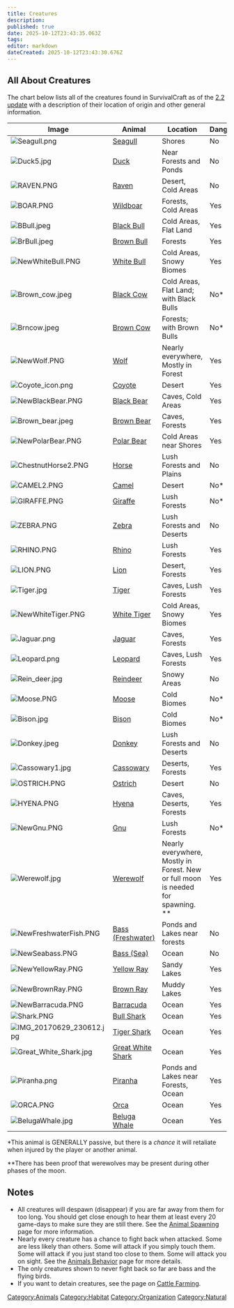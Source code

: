 ```yaml
---
title: Creatures
description: 
published: true
date: 2025-10-12T23:43:35.063Z
tags: 
editor: markdown
dateCreated: 2025-10-12T23:43:30.676Z
---
```


## <span style="font-size:20px;">All About Creatures</span>

The chart below lists all of the creatures found in SurvivalCraft as of
the [2.2 update](V2.0_Version_History "wikilink") with a description of
their location of origin and other general information.

| Image                                                                           | Animal                                            | Location                                                                           | Dangerous? | Edible? | Mountable? |
| ------------------------------------------------------------------------------- | ------------------------------------------------- | ---------------------------------------------------------------------------------- | ---------- | ------- | ---------- |
| ![Seagull.png](Seagull.png "Seagull.png")                                       | [Seagull](Seagull "wikilink")                     | Shores                                                                             | No         | Yes     | No         |
| ![Duck5.jpg](Duck5.jpg "Duck5.jpg")                                             | [Duck](Duck "wikilink")                           | Near Forests and Ponds                                                             | No         | Yes     | No         |
| ![RAVEN.PNG](RAVEN.PNG "RAVEN.PNG")                                             | [Raven](Raven "wikilink")                         | Desert, Cold Areas                                                                 | No         | Yes     | No         |
| ![BOAR.PNG](BOAR.PNG "BOAR.PNG")                                                | [Wildboar](Wildboar "wikilink")                   | Forests, Cold Areas                                                                | Yes        | Yes     | No         |
| ![BBull.jpeg](BBull.jpeg "BBull.jpeg")                                          | [Black Bull](Black_Bull "wikilink")               | Cold Areas, Flat Land                                                              | Yes        | Yes     | No         |
| ![BrBull.jpeg](BrBull.jpeg "BrBull.jpeg")                                       | [Brown Bull](Brown_Bull "wikilink")               | Forests                                                                            | Yes        | Yes     | No         |
| ![NewWhiteBull.PNG](NewWhiteBull.PNG "NewWhiteBull.PNG")                        | [White Bull](White_Bull "wikilink")               | Cold Areas, Snowy Biomes                                                           | Yes        | Yes     | No         |
| ![Brown_cow.jpeg](Brown_cow.jpeg "Brown_cow.jpeg")                             | [Black Cow](Black_Cow "wikilink")                 | Cold Areas, Flat Land; with Black Bulls                                            | No\*       | Yes     | No         |
| ![Brncow.jpeg](Brncow.jpeg "Brncow.jpeg")                                       | [Brown Cow](Brown_Cow "wikilink")                 | Forests; with Brown Bulls                                                          | No\*       | Yes     | No         |
| ![NewWolf.PNG](NewWolf.PNG "NewWolf.PNG")                                       | [Wolf](Wolf "wikilink")                           | Nearly everywhere, Mostly in Forest                                                | Yes        | No      | No         |
| ![Coyote_icon.png](Coyote_icon.png "Coyote_icon.png")                          | [Coyote](Coyote "wikilink")                       | Desert                                                                             | Yes        | No      | No         |
| ![NewBlackBear.PNG](NewBlackBear.PNG "NewBlackBear.PNG")                        | [Black Bear](Black_Bear "wikilink")               | Caves, Cold Areas                                                                  | Yes        | No      | No         |
| ![Brown_bear.jpeg](Brown_bear.jpeg "Brown_bear.jpeg")                          | [Brown Bear](Brown_Bear "wikilink")               | Caves, Forests                                                                     | Yes        | No      | No         |
| ![NewPolarBear.PNG](NewPolarBear.PNG "NewPolarBear.PNG")                        | [Polar Bear](Polar_Bear "wikilink")               | Cold Areas near Shores                                                             | Yes        | No      | No         |
| ![ChestnutHorse2.PNG](ChestnutHorse2.PNG "ChestnutHorse2.PNG")                  | [Horse](Horse "wikilink")                         | Lush Forests and Plains                                                            | No         | Yes     | Yes        |
| ![CAMEL2.PNG](CAMEL2.PNG "CAMEL2.PNG")                                          | [Camel](Camel "wikilink")                         | Desert                                                                             | No\*       | Yes     | Yes        |
| ![GIRAFFE.PNG](GIRAFFE.PNG "GIRAFFE.PNG")                                       | [Giraffe](Giraffe "wikilink")                     | Lush Forests                                                                       | No\*       | Yes     | No         |
| ![ZEBRA.PNG](ZEBRA.PNG "ZEBRA.PNG")                                             | [Zebra](Zebra "wikilink")                         | Lush Forests and Deserts                                                           | No         | Yes     | No         |
| ![RHINO.PNG](RHINO.PNG "RHINO.PNG")                                             | [Rhino](Rhino "wikilink")                         | Lush Forests                                                                       | Yes        | Yes     | No         |
| ![LION.PNG](LION.PNG "LION.PNG")                                                | [Lion](Lion "wikilink")                           | Desert, Forests                                                                    | Yes        | No      | No         |
| ![Tiger.jpg](Tiger.jpg "Tiger.jpg")                                             | [Tiger](Tiger "wikilink")                         | Caves, Lush Forests                                                                | Yes        | No      | No         |
| ![NewWhiteTiger.PNG](NewWhiteTiger.PNG "NewWhiteTiger.PNG")                     | [White Tiger](White_Tiger "wikilink")             | Cold Areas, Snowy Biomes                                                           | Yes        | No      | No         |
| ![Jaguar.png](Jaguar.png "Jaguar.png")                                          | [Jaguar](Jaguar "wikilink")                       | Caves, Forests                                                                     | Yes        | No      | No         |
| ![Leopard.png](Leopard.png "Leopard.png")                                       | [Leopard](Leopard "wikilink")                     | Caves, Lush Forests                                                                | Yes        | No      | No         |
| ![Rein_deer.jpg](Rein_deer.jpg "Rein_deer.jpg")                                | [Reindeer](Reindeer "wikilink")                   | Snowy Areas                                                                        | No         | Yes     | No         |
| ![Moose.PNG](Moose.PNG "Moose.PNG")                                             | [Moose](Moose "wikilink")                         | Cold Biomes                                                                        | No\*       | Yes     | No         |
| ![Bison.jpg](Bison.jpg "Bison.jpg")                                             | [Bison](Bison "wikilink")                         | Cold Biomes                                                                        | No\*       | Yes     | No         |
| ![Donkey.jpeg](Donkey.jpeg "Donkey.jpeg")                                       | [Donkey](Donkey "wikilink")                       | Lush Forests and Deserts                                                           | No         | Yes     | Yes        |
| ![Cassowary1.jpg](Cassowary1.jpg "Cassowary1.jpg")                              | [Cassowary](Cassowary "wikilink")                 | Deserts, Forests                                                                   | Yes        | Yes     | No         |
| ![OSTRICH.PNG](OSTRICH.PNG "OSTRICH.PNG")                                       | [Ostrich](Ostrich "wikilink")                     | Desert                                                                             | No         | Yes     | No         |
| ![HYENA.PNG](HYENA.PNG "HYENA.PNG")                                             | [Hyena](Hyena "wikilink")                         | Caves, Deserts, Forests                                                            | Yes        | No      | No         |
| ![NewGnu.PNG](NewGnu.PNG "NewGnu.PNG")                                          | [Gnu](Gnu "wikilink")                             | Lush Forests                                                                       | No\*       | Yes     | No         |
| ![Werewolf.jpg](Werewolf.jpg "Werewolf.jpg")                                    | [Werewolf](Werewolf "wikilink")                   | Nearly everywhere, Mostly in Forest. New or full moon is needed for spawning. \*\* | Yes        | No      | No         |
| ![NewFreshwaterFish.PNG](NewFreshwaterFish.PNG "NewFreshwaterFish.PNG")         | [Bass (Freshwater)](Freshwater_Bass "wikilink")   | Ponds and Lakes near forests                                                       | No         | Yes     | No         |
| ![NewSeabass.PNG](NewSeabass.PNG "NewSeabass.PNG")                              | [Bass (Sea)](Sea_Bass "wikilink")                 | Ocean                                                                              | No         | Yes     | No         |
| ![NewYellowRay.PNG](NewYellowRay.PNG "NewYellowRay.PNG")                        | [Yellow Ray](Yellow_Ray "wikilink")               | Sandy Lakes                                                                        | Yes        | Yes     | No         |
| ![NewBrownRay.PNG](NewBrownRay.PNG "NewBrownRay.PNG")                           | [Brown Ray](Brown_Ray "wikilink")                 | Muddy Lakes                                                                        | Yes        | Yes     | No         |
| ![NewBarracuda.PNG](NewBarracuda.PNG "NewBarracuda.PNG")                        | [Barracuda](Barracuda "wikilink")                 | Ocean                                                                              | Yes        | Yes     | No         |
| ![Shark.PNG](Shark.PNG "Shark.PNG")                                             | [Bull Shark](Bull_Shark "wikilink")               | Ocean                                                                              | Yes        | Yes     | No         |
| ![IMG_20170629_230612.jpg](IMG_20170629_230612.jpg "IMG_20170629_230612.jpg") | [Tiger Shark](Tiger_Shark "wikilink")             | Ocean                                                                              | Yes        | Yes     | No         |
| ![Great_White_Shark.jpg](Great_White_Shark.jpg "Great_White_Shark.jpg")       | [Great White Shark](Great_White_Shark "wikilink") | Ocean                                                                              | Yes        | Yes     | No         |
| ![Piranha.png](Piranha.png "Piranha.png")                                       | [Piranha](Piranha "wikilink")                     | Ponds and Lakes near Forests, Ocean                                                | Yes        | No      | No         |
| ![ORCA.PNG](ORCA.PNG "ORCA.PNG")                                                | [Orca](Orca "wikilink")                           | Ocean                                                                              | Yes        | Yes     | No         |
| ![BelugaWhale.jpg](BelugaWhale.jpg "BelugaWhale.jpg")                           | [Beluga Whale](Beluga_Whale "wikilink")           | Ocean                                                                              | Yes        | Yes     | No         |

\*This animal is GENERALLY passive, but there is a *chance* it will
retaliate when injured by the player or another animal.

\*\*There has been proof that werewolves may be present during other
phases of the moon.

## Notes

  - All creatures will despawn (disappear) if you are far away from them
    for too long. You should get close enough to hear them at least
    every 20 game-days to make sure they are still there. See the
    [Animal Spawning](Animal_Spawning "wikilink") page for more
    information. 
  - Nearly every creature has a chance to fight back when attacked. Some
    are less likely than others. Some will attack if you simply touch
    them. Some will attack if you just stand too close to them. Some
    will attack you on sight. See the [Animals
    Behavior](Animal's_Behavior_list "wikilink") page for more details. 
  - The only creatures shown to never fight back so far are bass and the
    flying birds. 
  - If you want to detain creatures, see the page on [Cattle
    Farming](Cattle_Farming "wikilink").

[Category:Animals](Category:Animals "wikilink")
[Category:Habitat](Category:Habitat "wikilink")
[Category:Organization](Category:Organization "wikilink")
[Category:Natural](Category:Natural "wikilink")